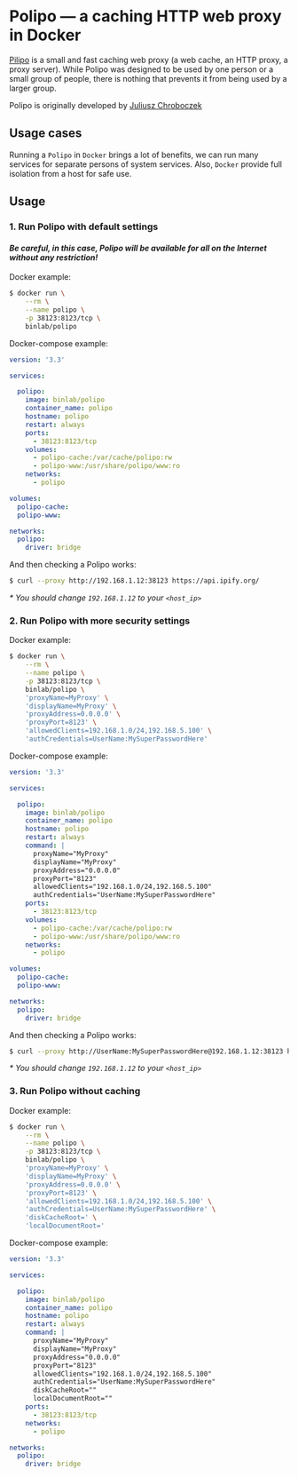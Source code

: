 # Polipo — a caching HTTP web proxy in Docker

[Pilipo](https://hub.docker.com/r/binlab/polipo) is a small and fast
caching web proxy (a web cache, an HTTP proxy, a proxy server). While
Polipo was designed to be used by one person or a small group of people,
there is nothing that prevents it from being used by a larger group.

Polipo is originally developed by
[Juliusz Chroboczek](https://www.irif.fr/~jch/software/polipo/)

## Usage cases

Running a `Polipo` in `Docker` brings a lot of benefits, we can run
many services for separate persons of system services. Also, `Docker`
provide full isolation from a host for safe use.

## Usage

### 1. Run Polipo with default settings

#### **_Be careful, in this case, Polipo will be available for all on the Internet without any restriction!_**

Docker example:

```bash
$ docker run \
    --rm \
    --name polipo \
    -p 38123:8123/tcp \
    binlab/polipo
```

Docker-compose example:

```yaml
version: '3.3'

services:

  polipo:
    image: binlab/polipo
    container_name: polipo
    hostname: polipo
    restart: always
    ports:
      - 38123:8123/tcp
    volumes:
      - polipo-cache:/var/cache/polipo:rw
      - polipo-www:/usr/share/polipo/www:ro
    networks:
      - polipo

volumes:
  polipo-cache:
  polipo-www:

networks:
  polipo:
    driver: bridge
```

And then checking a Polipo works:

```bash
$ curl --proxy http://192.168.1.12:38123 https://api.ipify.org/
```

_* You should change `192.168.1.12` to your `<host_ip>`_

### 2. Run Polipo with more security settings

Docker example:

```bash
$ docker run \
    --rm \
    --name polipo \
    -p 38123:8123/tcp \
    binlab/polipo \
    'proxyName=MyProxy' \
    'displayName=MyProxy' \
    'proxyAddress=0.0.0.0' \
    'proxyPort=8123' \
    'allowedClients=192.168.1.0/24,192.168.5.100' \
    'authCredentials=UserName:MySuperPasswordHere'
```

Docker-compose example:

```yaml
version: '3.3'

services:

  polipo:
    image: binlab/polipo
    container_name: polipo
    hostname: polipo
    restart: always
    command: |
      proxyName="MyProxy"
      displayName="MyProxy"
      proxyAddress="0.0.0.0"
      proxyPort="8123"
      allowedClients="192.168.1.0/24,192.168.5.100"
      authCredentials="UserName:MySuperPasswordHere"
    ports:
      - 38123:8123/tcp
    volumes:
      - polipo-cache:/var/cache/polipo:rw
      - polipo-www:/usr/share/polipo/www:ro
    networks:
      - polipo

volumes:
  polipo-cache:
  polipo-www:

networks:
  polipo:
    driver: bridge
```

And then checking a Polipo works:

```bash
$ curl --proxy http://UserName:MySuperPasswordHere@192.168.1.12:38123 https://api.ipify.org/
```

_* You should change `192.168.1.12` to your `<host_ip>`_

### 3. Run Polipo without caching

Docker example:

```bash
$ docker run \
    --rm \
    --name polipo \
    -p 38123:8123/tcp \
    binlab/polipo \
    'proxyName=MyProxy' \
    'displayName=MyProxy' \
    'proxyAddress=0.0.0.0' \
    'proxyPort=8123' \
    'allowedClients=192.168.1.0/24,192.168.5.100' \
    'authCredentials=UserName:MySuperPasswordHere' \
    'diskCacheRoot=' \
    'localDocumentRoot='
```

Docker-compose example:

```yaml
version: '3.3'

services:

  polipo:
    image: binlab/polipo
    container_name: polipo
    hostname: polipo
    restart: always
    command: |
      proxyName="MyProxy"
      displayName="MyProxy"
      proxyAddress="0.0.0.0"
      proxyPort="8123"
      allowedClients="192.168.1.0/24,192.168.5.100"
      authCredentials="UserName:MySuperPasswordHere"
      diskCacheRoot=""
      localDocumentRoot=""
    ports:
      - 38123:8123/tcp
    networks:
      - polipo

networks:
  polipo:
    driver: bridge
```
